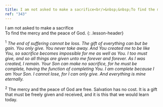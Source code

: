 ```yaml
---
title: I am not asked to make a sacrifice<br/>&nbsp;&nbsp;To find the mercy and the peace of God.
ref: "343"
---
```


I am not asked to make a sacrifice<br/>
To find the mercy and the peace of God.
{: .lesson-header}

<sup>1</sup> *The end of suffering cannot be loss. The gift of
everything can but be gain. You only give. You never take away. And You
created me to be like You, so sacrifice becomes impossible for me as
well as You. I too must give, and so all things are given unto me
forever and forever. As I was created, I remain. Your Son can make no
sacrifice, for he must be complete, having the function of completing
You. I am complete because I am Your Son. I cannot lose, for I can only
give. And everything is mine eternally.*

<sup>2</sup> The mercy and the peace of God are free. Salvation has no
cost. It is a gift that must be freely given and received, and it is
this that we would learn today.

